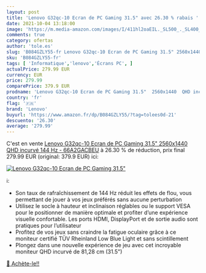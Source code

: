 ```yaml
---
layout: post
title: 'Lenovo G32qc-10 Ecran de PC Gaming 31.5" avec 26.30 % rabais '
date: 2021-10-04 13:18:00
image: 'https://m.media-amazon.com/images/I/411hl2oaEIL._SL500_._SL400_.jpg'
comments: true
category: ofertas
author: 'tole.es'
slug: 'B084GZLY55-fr Lenovo G32qc-10 Ecran de PC Gaming 31.5" 2560x1440 QHD...'
sku: 'B084GZLY55-fr'
tags: [ 'Informatique','lenovo','Écrans PC', ]
actualPrice: 279.99 EUR
currency: EUR
price: 279.99
comparePrice: 379.9 EUR
prodname: 'Lenovo G32qc-10 Ecran de PC Gaming 31.5"  2560x1440  QHD incurvé 144 Hz - 66A2GACBEU'
country: 'fr'
flag: '🇫🇷'
brand: 'Lenovo'
buyurl: 'https://www.amazon.fr/dp/B084GZLY55/?tag=tolees0d-21'
descuento: '26.30'
average: '279.99'
---
```


C'est en vente [Lenovo G32qc-10 Ecran de PC Gaming 31.5"  2560x1440  QHD incurvé 144 Hz - 66A2GACBEU](https://www.amazon.fr/dp/B084GZLY55/?tag=tolees0d-21)  à  26.30 % de réduction, prix final  279.99 EUR (original: 379.9 EUR) ici:

[![Lenovo G32qc-10 Ecran de PC Gaming 31.5"](https://m.media-amazon.com/images/I/411hl2oaEIL._SL500_._SL400_.jpg)](https://www.amazon.fr/dp/B084GZLY55/?tag=tolees0d-21)

ℹ️:

- Son taux de rafraîchissement de 144 Hz réduit les effets de flou, vous permettant de jouer à vos jeux préférés sans aucune perturbation
- Utilisez le socle à hauteur et inclinaison réglables ou le support VESA pour le positionner de manière optimale et profiter d’une expérience visuelle confortable. Les ports HDMI, DisplayPort et de sortie audio sont pratiques pour l’utilisateur
- Profitez de vos jeux sans craindre la fatigue oculaire grâce à ce moniteur certifié TÜV Rheinland Low Blue Light et sans scintillement
- Plongez dans une nouvelle expérience de jeu avec cet incroyable moniteur QHD incurvé de 81,28 cm (31.5")

[🛒 Achète-le!!](https://www.amazon.fr/dp/B084GZLY55/?tag=tolees0d-21)
